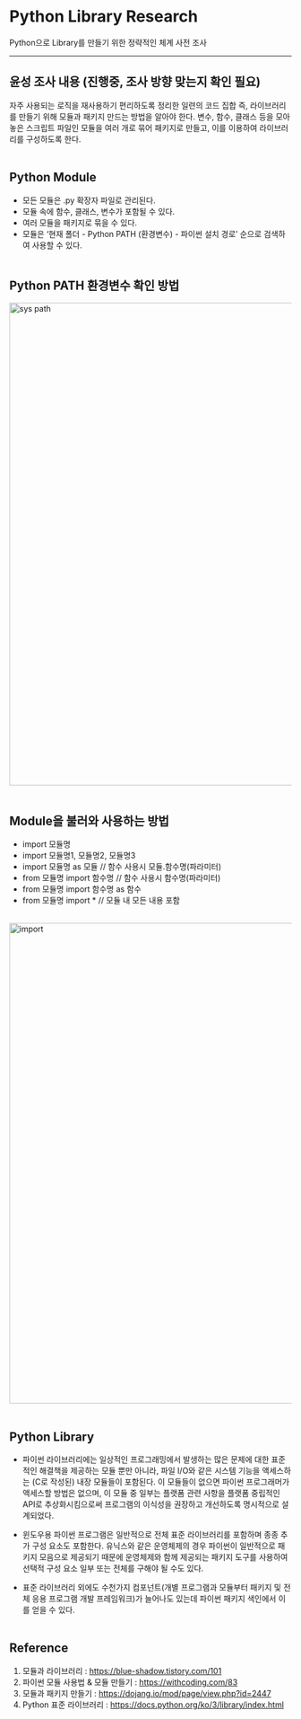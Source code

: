 # Python Library Research

Python으로 Library를 만들기 위한 정략적인 체계 사전 조사

***
## 윤성 조사 내용 (진행중, 조사 방향 맞는지 확인 필요)

자주 사용되는 로직을 재사용하기 편리하도록 정리한 일련의 코드 집합 즉, 라이브러리를 만들기 위해 모듈과 패키지 만드는 방법을 알아야 한다. 변수, 함수, 클래스 등을 모아 놓은 스크립트 파일인 모듈을 여러 개로 묶어 패키지로 만들고, 이를 이용하여 라이브러리를 구성하도록 한다.<br><br>

## Python Module
- 모든 모듈은 .py 확장자 파일로 관리된다.
- 모듈 속에 함수, 클래스, 변수가 포함될 수 있다.
- 여러 모듈을 패키지로 묶을 수 있다.
- 모듈은 ‘현재 폴더 - Python PATH (환경변수) - 파이썬 설치 경로’ 순으로 검색하여 사용할 수 있다.<br><br>

## Python PATH 환경변수 확인 방법
<img width="860" alt="sys path" src="https://user-images.githubusercontent.com/52089296/82018664-b99a3600-96c0-11ea-9317-6d6d0304c312.png"><br><br>

## Module을 불러와 사용하는 방법
- import 모듈명
- import 모듈명1, 모듈명2, 모듈명3
- import 모듈명 as 모듈  // 함수 사용시 모듈.함수명(파라미터)
- from 모듈명 import 함수명  // 함수 사용시 함수명(파라미터)
- from 모듈명 import 함수명 as 함수
- from 모듈명 import *  // 모듈 내 모든 내용 포함<br><br>

<img width="856" alt="import" src="https://user-images.githubusercontent.com/52089296/82019440-32e65880-96c2-11ea-8a4a-93d68480b7a5.png"><br><br>

## Python Library
- 파이썬 라이브러리에는 일상적인 프로그래밍에서 발생하는 많은 문제에 대한 표준적인 해결책을 제공하는 모듈 뿐만 아니라, 파일 I/O와 같은 시스템 기능을 액세스하는 (C로 작성된) 내장 모듈들이 포함된다. 이 모듈들이 없으면 파이썬 프로그래머가 액세스할 방법은 없으며, 이 모듈 중 일부는 플랫폼 관련 사항을 플랫폼 중립적인 API로 추상화시킴으로써 프로그램의 이식성을 권장하고 개선하도록 명시적으로 설계되었다.

- 윈도우용 파이썬 프로그램은 일반적으로 전체 표준 라이브러리를 포함하며 종종 추가 구성 요소도 포함한다. 유닉스와 같은 운영체제의 경우 파이썬이 일반적으로 패키지 모음으로 제공되기 때문에 운영체제와 함께 제공되는 패키지 도구를 사용하여 선택적 구성 요소 일부 또는 전체를 구해야 될 수도 있다.

- 표준 라이브러리 외에도 수천가지 컴포넌트(개별 프로그램과 모듈부터 패키지 및 전체 응용 프로그램 개발 프레임워크)가 늘어나도 있는데 파이썬 패키지 색인에서 이를 얻을 수 있다.<br><br>

## Reference

1. 모듈과 라이브러리 : https://blue-shadow.tistory.com/101
2. 파이썬 모듈 사용법 & 모듈 만들기 : https://withcoding.com/83
3. 모듈과 패키지 만들기 : https://dojang.io/mod/page/view.php?id=2447
4. Python 표준 라이브러리 : https://docs.python.org/ko/3/library/index.html
